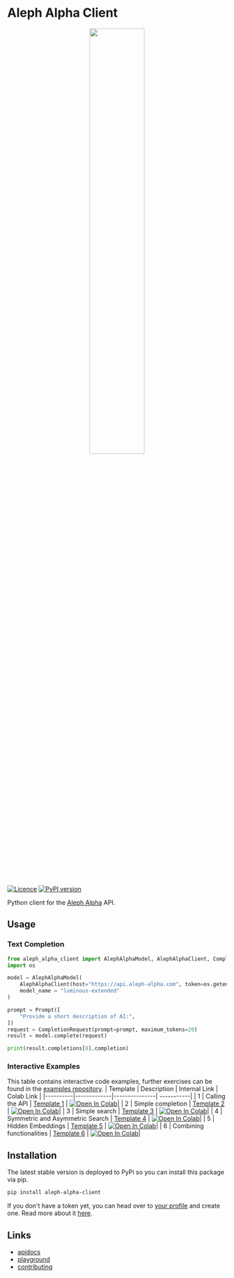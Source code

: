 # Aleph Alpha Client

<p align="center">
    <img src="https://app.aleph-alpha.com/assets/logo.svg" width="50%" />
</p>

[![Licence](https://img.shields.io/crates/l/aleph-alpha-client)](https://github.com/Aleph-Alpha/aleph-alpha-client/blob/main/LICENSE)
[![PyPI version](https://badge.fury.io/py/aleph-alpha-client.svg)](https://pypi.org/project/aleph-alpha-client/)

Python client for the [Aleph Alpha](https://aleph-alpha.com) API.

## Usage

### Text Completion

```python
from aleph_alpha_client import AlephAlphaModel, AlephAlphaClient, CompletionRequest, Prompt
import os

model = AlephAlphaModel(
    AlephAlphaClient(host="https://api.aleph-alpha.com", token=os.getenv("AA_TOKEN")),
    model_name = "luminous-extended"
)

prompt = Prompt([
    "Provide a short description of AI:",
])
request = CompletionRequest(prompt=prompt, maximum_tokens=20)
result = model.complete(request)

print(result.completions[0].completion)
```

### Interactive Examples

This table contains interactive code examples, further exercises can be found in the [examples repository](https://github.com/Aleph-Alpha/examples).
| Template | Description | Internal Link | Colab Link |
|----------|-------------|---------------| -----------|
| 1 | Calling the API | [Template 1](https://github.com/Aleph-Alpha/examples/blob/main/boilerplate/01_calling_api.ipynb) | [![Open In Colab](https://colab.research.google.com/assets/colab-badge.svg)](https://colab.research.google.com/github/Aleph-Alpha/examples/blob/main/boilerplate/01_calling_api.ipynb)|
| 2 | Simple completion | [Template 2](https://github.com/Aleph-Alpha/examples/blob/main/boilerplate/02_simple_completion.ipynb) | [![Open In Colab](https://colab.research.google.com/assets/colab-badge.svg)](https://colab.research.google.com/github/Aleph-Alpha/examples/blob/main/boilerplate/02_simple_completion.ipynb)|
| 3 | Simple search | [Template 3](https://github.com/Aleph-Alpha/examples/blob/main/boilerplate/03_simple_search.ipynb) | [![Open In Colab](https://colab.research.google.com/assets/colab-badge.svg)](https://colab.research.google.com/github/Aleph-Alpha/examples/blob/main/boilerplate/03_simple_search.ipynb)|
| 4 | Symmetric and Asymmetric Search | [Template 4](https://github.com/Aleph-Alpha/examples/blob/main/boilerplate/04_symmetric_and_asymmetric_search.ipynb) | [![Open In Colab](https://colab.research.google.com/assets/colab-badge.svg)](https://colab.research.google.com/github/Aleph-Alpha/examples/blob/main/boilerplate/04_symmetric_and_asymmetric_search.ipynb)|
| 5 | Hidden Embeddings | [Template 5](https://github.com/Aleph-Alpha/examples/blob/main/boilerplate/05_hidden_embeddings.ipynb) | [![Open In Colab](https://colab.research.google.com/assets/colab-badge.svg)](https://colab.research.google.com/github/Aleph-Alpha/examples/blob/main/boilerplate/05_hidden_embeddings.ipynb)|
| 6 | Combining functionalities | [Template 6](https://github.com/Aleph-Alpha/examples/blob/main/boilerplate/06_combining_functionalities.ipynb) | [![Open In Colab](https://colab.research.google.com/assets/colab-badge.svg)](https://colab.research.google.com/github/Aleph-Alpha/examples/blob/main/boilerplate/06_combining_functionalities.ipynb)|

## Installation

The latest stable version is deployed to PyPi so you can install this package via pip.

```sh
pip install aleph-alpha-client
```

If you don't have a token yet, you can head over to [your profile](https://app.aleph-alpha.com/profile) and create one. Read more about it [here](https://docs.aleph-alpha.com/changelog/2022/10/26/token-management/).

## Links

- [apidocs](https://docs.aleph-alpha.com/api/)
- [playground](https://app.aleph-alpha.com/playground/)
- [contributing](https://github.com/Aleph-Alpha/aleph-alpha-client/blob/main/Contributing.md)
